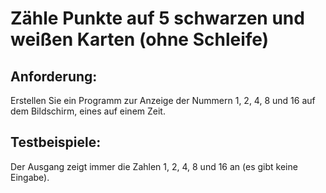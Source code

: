 # Zähle Punkte auf 5 schwarzen und weißen Karten (ohne Schleife)

## Anforderung:

Erstellen Sie ein Programm zur Anzeige der Nummern 1, 2, 4, 8 und 16 auf dem Bildschirm, eines auf einem
Zeit.

## Testbeispiele:

Der Ausgang zeigt immer die Zahlen 1, 2, 4, 8 und 16 an (es gibt keine Eingabe).
